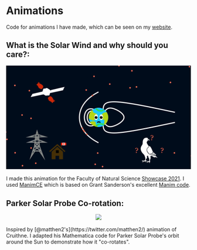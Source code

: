 # Animations

Code for animations I have made, which can be seen on my [website](https://www.ronanlaker.com/animations/).

## What is the Solar Wind and why should you care?: 

<p align="center"><img src="./thumbnail.png" alt="What is Space Weather and why should you care?" href="https://youtu.be/rI2yBMnZMpU" width="600"/></p>

I made this animation for the Faculty of Natural Science [Showcase 2021](https://www.imperial.ac.uk/natural-sciences/research/showcases-seminars/2021/). I used [ManimCE](https://www.manim.community/) which is based on Grant Sanderson's excellent [Manim code](https://github.com/3b1b/manim).

## Parker Solar Probe Co-rotation: 
<p align="center"><img src="https://github.com/rlaker/animations/blob/main/corotation/psp_corotation_anti.gif"/></p>
Inspired by [@matthen2's](https://twitter.com/matthen2/) animation of Cruithne. I adapted his Mathematica code for Parker Solar Probe's orbit around the Sun to demonstrate how it "co-rotates".

